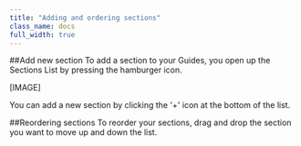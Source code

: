 ```yaml
---
title: "Adding and ordering sections"
class_name: docs
full_width: true
---
```


##Add new section
To add a section to your Guides, you open up the Sections List by pressing the hamburger icon. 

[IMAGE]

You can add a new section by clicking the '+' icon at the bottom of the list.

##Reordering sections
To reorder your sections, drag and drop the section you want to move up and down the list.

